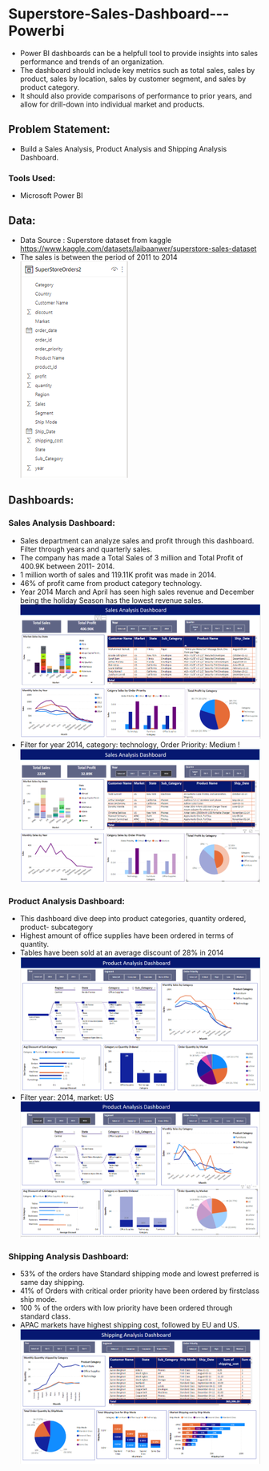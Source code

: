 # Superstore-Sales-Dashboard---Powerbi
- Power BI dashboards can be a helpfull tool to provide insights into sales performance and trends of an organization.
- The dashboard should include key metrics such as total sales, sales by product, sales by location, sales by customer segment, and sales by product category. 
- It should also provide comparisons of performance to prior years, and allow for drill-down into individual market and products.

## Problem Statement:
- Build a Sales Analysis, Product Analysis and Shipping Analysis Dashboard.

### Tools Used: 
- Microsoft Power BI

## Data:
- Data Source : Superstore dataset from kaggle https://www.kaggle.com/datasets/laibaanwer/superstore-sales-dataset
- The sales is between the period of 2011 to 2014
   ![image](https://raw.githubusercontent.com/supratiktechandanalytics/Superstor_salesreport_dashboard/main/image1.png)

## Dashboards:

### Sales Analysis Dashboard:
- Sales department can analyze sales and profit through this dashboard. Filter through years and quarterly sales.
- The company has made a Total Sales of 3 million and Total Profit of 400.9K between 2011- 2014.
- 1 million worth of sales and 119.11K profit was made in 2014.
- 46% of profit came from product category technology.
- Year 2014 March and April has seen high sales revenue and December being the holiday Season has the lowest revenue sales.
    ![image](https://raw.githubusercontent.com/supratiktechandanalytics/Superstor_salesreport_dashboard/main/image2.png)
- Filter for year 2014, category: technology, Order Priority: Medium
    !![image](https://raw.githubusercontent.com/supratiktechandanalytics/Superstor_salesreport_dashboard/main/image3.png)


### Product Analysis Dashboard:
- This dashboard dive deep into product categories, quantity ordered, product- subcategory
-  Highest amount of office supplies have been ordered in terms of quantity.
-  Tables have been sold at an average discount of 28% in 2014
   ![image](https://raw.githubusercontent.com/supratiktechandanalytics/Superstor_salesreport_dashboard/main/image4.png)
- Filter year: 2014, market: US
    ![image](https://raw.githubusercontent.com/supratiktechandanalytics/Superstor_salesreport_dashboard/main/image5.png)

### Shipping Analysis Dashboard:
- 53% of the orders have Standard shipping mode and lowest preferred is same day shipping.
- 41% of Orders with critical order priority have been ordered by firstclass ship mode.
- 100 % of the orders with low priority have been ordered through standard class.
- APAC markets have highest shipping cost, followed by EU and US.
   ![image](https://raw.githubusercontent.com/supratiktechandanalytics/Superstor_salesreport_dashboard/main/image6.png)

